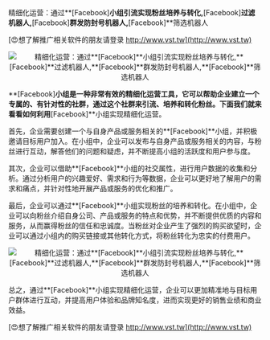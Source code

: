 精细化运营：通过**[Facebook]**小组引流实现粉丝培养与转化,**[Facebook]**过滤机器人,**[Facebook]**群发防封号机器人,**[Facebook]**筛选机器人

[😍想了解推广相关软件的朋友请登录 http://www.vst.tw](http://www.vst.tw)

 <center><img src="https://vst.tw/MP4/tuiguang/png/3.png" alt="精细化运营：通过**[Facebook]**小组引流实现粉丝培养与转化,**[Facebook]**过滤机器人,**[Facebook]**群发防封号机器人,**[Facebook]**筛选机器人"></center>

**[Facebook]**小组是一种非常有效的精细化运营工具，它可以帮助企业建立一个专属的、有针对性的社群，通过这个社群来引流、培养和转化粉丝。下面我们就来看看如何利用**[Facebook]**小组实现精细化运营。

首先，企业需要创建一个与自身产品或服务相关的**[Facebook]**小组，并积极邀请目标用户加入。在小组中，企业可以发布与自身产品或服务相关的内容，与粉丝进行互动，解答他们的问题和疑虑，并不断提高小组的活跃度和用户参与度。

其次，企业可以借助**[Facebook]**小组的社交属性，进行用户数据的收集和分析。通过分析用户的兴趣爱好、需求和行为等数据，企业可以更好地了解用户的需求和痛点，并针对性地开展产品或服务的优化和推广。

最后，企业可以通过**[Facebook]**小组实现粉丝的培养和转化。在小组中，企业可以向粉丝介绍自身公司、产品或服务的特点和优势，并不断提供优质的内容和服务，从而赢得粉丝的信任和忠诚度。当粉丝对企业产生了强烈的购买欲望时，企业可以通过小组内的购买链接或其他转化方式，将粉丝转化为忠实的付费用户。

 <center><img src="https://vst.tw/MP4/tuiguang/png/7.png" alt="精细化运营：通过**[Facebook]**小组引流实现粉丝培养与转化,**[Facebook]**过滤机器人,**[Facebook]**群发防封号机器人,**[Facebook]**筛选机器人"></center>

总之，通过**[Facebook]**小组实现精细化运营，企业可以更加精准地与目标用户群体进行互动，并提高用户体验和品牌知名度，进而实现更好的销售业绩和商业效益。

[😍想了解推广相关软件的朋友请登录 http://www.vst.tw](http://www.vst.tw)



